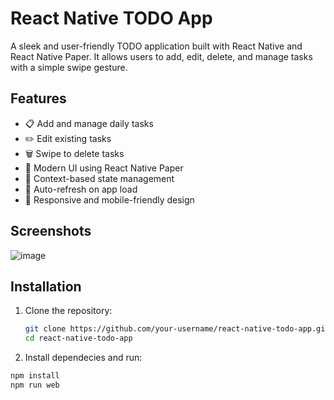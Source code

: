 # React Native TODO App

A sleek and user-friendly TODO application built with React Native and React Native Paper. It allows users to add, edit, delete, and manage tasks with a simple swipe gesture.

## Features

- 📋 Add and manage daily tasks
- ✏️ Edit existing tasks
- 🗑️ Swipe to delete tasks
- 🎨 Modern UI using React Native Paper
- 💾 Context-based state management
- 🔄 Auto-refresh on app load
- 📱 Responsive and mobile-friendly design

## Screenshots
![image](https://github.com/user-attachments/assets/95b0f758-e4fb-4b9d-9f76-ed52b6559eba)


## Installation

1. Clone the repository:
   ```bash
   git clone https://github.com/your-username/react-native-todo-app.git
   cd react-native-todo-app
2. Install dependecies and run:
```bash
npm install
npm run web


